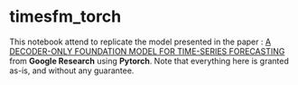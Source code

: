 # timesfm_torch
This notebook attend to replicate the model presented in the paper : [A DECODER-ONLY FOUNDATION MODEL FOR TIME-SERIES FORECASTING](https://arxiv.org/pdf/2310.10688) from **Google Research** using **Pytorch**. Note that everything here is granted as-is, and without any guarantee. 

